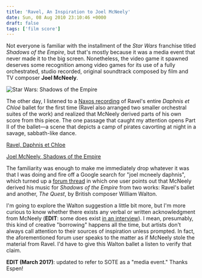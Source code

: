 ```yaml
---
title: 'Ravel, An Inspiration to Joel McNeely'
date: Sun, 08 Aug 2010 23:10:46 +0000
draft: false
tags: ['film score']
---
```


Not everyone is familiar with the installment of the _Star Wars_ franchise titled _Shadows of the Empire_, but that's mostly because it was a media event that never made it to the big screen. Nonetheless, the video game it spawned deserves some recognition among video games for its use of a fully orchestrated, studio recorded, original soundtrack composed by film and TV composer **Joel McNeely**.

![Star Wars: Shadows of the Empire](https://alexchao-blog-media.s3.amazonaws.com/2021/07/20cef-sote.jpg "Star Wars: Shadows of the Empire")

The other day, I listened to a [Naxos recording](http://www.naxos.com/catalogue/item.asp?item_code=8.570075 "Naxos recording of Ravel's Daphnis et Chloe") of Ravel's entire _Daphnis et Chloé_ ballet for the first time (Ravel also arranged two smaller orchestral suites of the work) and realized that McNeely derived parts of his own score from this piece. The one passage that caught my attention opens Part II of the ballet—a scene that depicts a camp of pirates cavorting at night in a savage, sabbath-like dance.

[Ravel, Daphnis et Chloe](https://alexchao-blog-media.s3.amazonaws.com/2021/07/7a72a-ravel-daphnis_et_chloe-interlude.mp3 "Ravel, Daphnis et Chloe")

[Joel McNeely, Shadows of the Empire](https://alexchao-blog-media.s3.amazonaws.com/2021/07/989fc-mcneely-sote-xizors_palace.mp3 "Joel McNeely, Shadows of the Empire")

The familiarity was enough to make me immediately drop whatever it was that I was doing and fire off a Google search for "joel mcneely daphnis", which turned up a [forum thread](http://forums.ffshrine.org/showthread.php?p=1267435 "FFShrine forum, Joel McNeely") in which one user points out that McNeely derived his music for _Shadows of the Empire_ from two works: Ravel's ballet and another, _The Quest_, by British composer William Walton.

I'm going to explore the Walton suggestion a little bit more, but I'm more curious to know whether there exists any verbal or written acknowledgment from McNeely (**EDIT**: some does exist [in an interview](http://www.underscores.fr/index.php/2009/10/interview-joel-mc-neely-vo/ "Interview with Joel McNeely")). I mean, presumably, this kind of creative "borrowing" happens all the time, but artists don't always call attention to their sources of inspiration unless prompted. In fact, the aforementioned forum user speaks to the matter as if McNeely stole the material from Ravel. I'd have to give this Walton ballet a listen to verify that claim.

**EDIT (March 2017)**: updated to refer to SOTE as a "media event." Thanks Espen!
